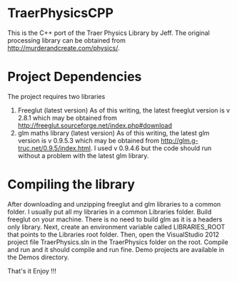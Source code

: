 TraerPhysicsCPP
===============

This is the C++ port of the Traer Physics Library by Jeff. The original processing library can be obtained from http://murderandcreate.com/physics/. 

Project Dependencies
====================
The project requires two libraries
1) Freeglut (latest version)
   As of this writing, the latest freeglut version is v 2.8.1 which may be obtained from http://freeglut.sourceforge.net/index.php#download
2) glm maths library (latest version)
   As of this writing, the latest glm version is v 0.9.5.3 which may be obtained from http://glm.g-truc.net/0.9.5/index.html. I used v 0.9.4.6 but the code should run without a problem with the latest glm library.
   
Compiling the library
=====================
After downloading and unzipping freeglut and glm libraries to a common folder. I usually put all my libraries in a common Libraries folder. Build freeglut on your machine. There is no need to build glm as it is a headers only library. Next, create an environment variable called LIBRARIES_ROOT that points to the Libraries root folder. Then, open the VisualStudio 2012 project file TraerPhysics.sln in the TraerPhysics folder on the root. Compile and run and it should compile and run fine. Demo projects are available in the Demos directory.

That's it Enjoy !!!


